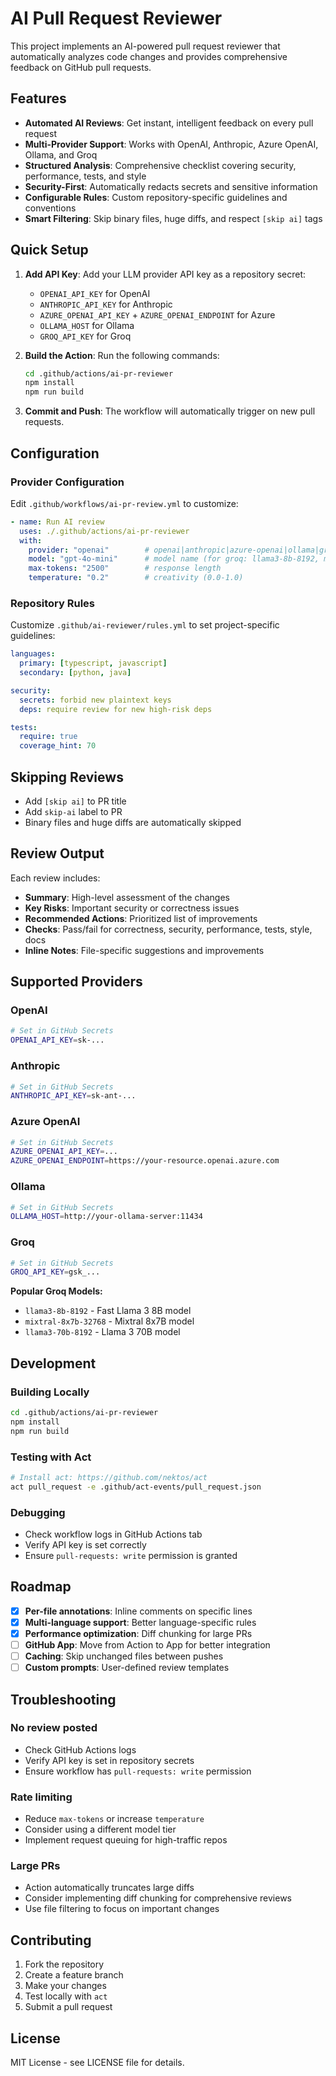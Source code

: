 # AI Pull Request Reviewer

This project implements an AI-powered pull request reviewer that automatically analyzes code changes and provides comprehensive feedback on GitHub pull requests.

## Features

- **Automated AI Reviews**: Get instant, intelligent feedback on every pull request
- **Multi-Provider Support**: Works with OpenAI, Anthropic, Azure OpenAI, Ollama, and Groq
- **Structured Analysis**: Comprehensive checklist covering security, performance, tests, and style
- **Security-First**: Automatically redacts secrets and sensitive information
- **Configurable Rules**: Custom repository-specific guidelines and conventions
- **Smart Filtering**: Skip binary files, huge diffs, and respect `[skip ai]` tags

## Quick Setup

1. **Add API Key**: Add your LLM provider API key as a repository secret:
   - `OPENAI_API_KEY` for OpenAI
   - `ANTHROPIC_API_KEY` for Anthropic
   - `AZURE_OPENAI_API_KEY` + `AZURE_OPENAI_ENDPOINT` for Azure
   - `OLLAMA_HOST` for Ollama
   - `GROQ_API_KEY` for Groq

2. **Build the Action**: Run the following commands:
   ```bash
   cd .github/actions/ai-pr-reviewer
   npm install
   npm run build
   ```

3. **Commit and Push**: The workflow will automatically trigger on new pull requests.

## Configuration

### Provider Configuration

Edit `.github/workflows/ai-pr-review.yml` to customize:

```yaml
- name: Run AI review
  uses: ./.github/actions/ai-pr-reviewer
  with:
    provider: "openai"        # openai|anthropic|azure-openai|ollama|groq
    model: "gpt-4o-mini"      # model name (for groq: llama3-8b-8192, mixtral-8x7b-32768)
    max-tokens: "2500"        # response length
    temperature: "0.2"        # creativity (0.0-1.0)
```

### Repository Rules

Customize `.github/ai-reviewer/rules.yml` to set project-specific guidelines:

```yaml
languages:
  primary: [typescript, javascript]
  secondary: [python, java]

security:
  secrets: forbid new plaintext keys
  deps: require review for new high-risk deps

tests:
  require: true
  coverage_hint: 70
```

## Skipping Reviews

- Add `[skip ai]` to PR title
- Add `skip-ai` label to PR
- Binary files and huge diffs are automatically skipped

## Review Output

Each review includes:
- **Summary**: High-level assessment of the changes
- **Key Risks**: Important security or correctness issues
- **Recommended Actions**: Prioritized list of improvements
- **Checks**: Pass/fail for correctness, security, performance, tests, style, docs
- **Inline Notes**: File-specific suggestions and improvements

## Supported Providers

### OpenAI
```bash
# Set in GitHub Secrets
OPENAI_API_KEY=sk-...
```

### Anthropic
```bash
# Set in GitHub Secrets  
ANTHROPIC_API_KEY=sk-ant-...
```

### Azure OpenAI
```bash
# Set in GitHub Secrets
AZURE_OPENAI_API_KEY=...
AZURE_OPENAI_ENDPOINT=https://your-resource.openai.azure.com
```

### Ollama
```bash
# Set in GitHub Secrets
OLLAMA_HOST=http://your-ollama-server:11434
```

### Groq
```bash
# Set in GitHub Secrets
GROQ_API_KEY=gsk_...
```

**Popular Groq Models:**
- `llama3-8b-8192` - Fast Llama 3 8B model
- `mixtral-8x7b-32768` - Mixtral 8x7B model 
- `llama3-70b-8192` - Llama 3 70B model

## Development

### Building Locally
```bash
cd .github/actions/ai-pr-reviewer
npm install
npm run build
```

### Testing with Act
```bash
# Install act: https://github.com/nektos/act
act pull_request -e .github/act-events/pull_request.json
```

### Debugging
- Check workflow logs in GitHub Actions tab
- Verify API key is set correctly
- Ensure `pull-requests: write` permission is granted

## Roadmap

- [x] **Per-file annotations**: Inline comments on specific lines
- [x] **Multi-language support**: Better language-specific rules
- [x] **Performance optimization**: Diff chunking for large PRs
- [ ] **GitHub App**: Move from Action to App for better integration
- [ ] **Caching**: Skip unchanged files between pushes
- [ ] **Custom prompts**: User-defined review templates

## Troubleshooting

### No review posted
- Check GitHub Actions logs
- Verify API key is set in repository secrets
- Ensure workflow has `pull-requests: write` permission

### Rate limiting
- Reduce `max-tokens` or increase `temperature`
- Consider using a different model tier
- Implement request queuing for high-traffic repos

### Large PRs
- Action automatically truncates large diffs
- Consider implementing diff chunking for comprehensive reviews
- Use file filtering to focus on important changes

## Contributing

1. Fork the repository
2. Create a feature branch
3. Make your changes
4. Test locally with `act`
5. Submit a pull request

## License

MIT License - see LICENSE file for details.
